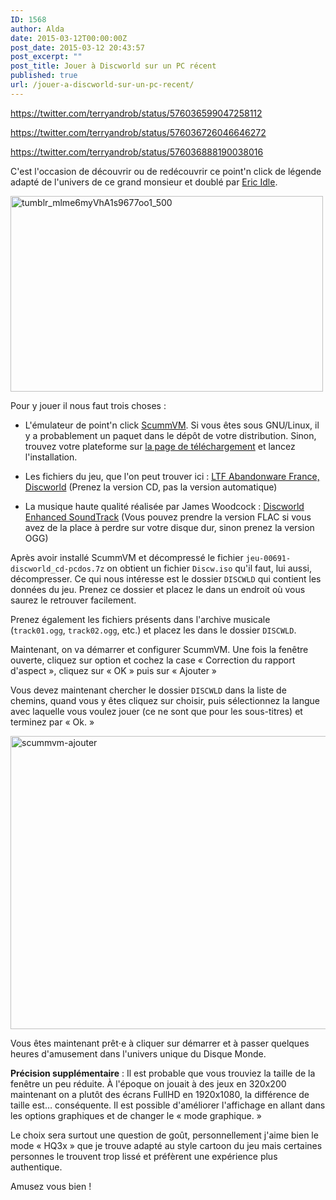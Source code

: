 ```yaml
---
ID: 1568
author: Alda
date: 2015-03-12T00:00:00Z
post_date: 2015-03-12 20:43:57
post_excerpt: ""
post_title: Jouer à Discworld sur un PC récent
published: true
url: /jouer-a-discworld-sur-un-pc-recent/
---
```


https://twitter.com/terryandrob/status/576036599047258112

https://twitter.com/terryandrob/status/576036726046646272

https://twitter.com/terryandrob/status/576036888190038016

C'est l'occasion de découvrir ou de redécouvrir ce point'n click de légende adapté de l'univers de ce grand monsieur et doublé par <a href="http://en.wikipedia.org/wiki/Eric_Idle">Eric Idle</a>.

<img src="https://aldarone.fr/wp-content/uploads/2015/03/tumblr_mlme6myVhA1s9677oo1_500.gif" alt="tumblr_mlme6myVhA1s9677oo1_500" width="500" height="313" class="aligncenter size-full wp-image-1576" />

Pour y jouer il nous faut trois choses :

<ul>
<li><p>L'émulateur de point'n click <a href="http://www.scummvm.org/">ScummVM</a>. Si vous êtes sous GNU/Linux, il y a probablement un paquet dans le dépôt de votre distribution. Sinon, trouvez votre plateforme sur <a href="http://www.scummvm.org/downloads/">la page de téléchargement</a> et lancez l'installation.</p></li>
<li><p>Les fichiers du jeu, que l'on peut trouver ici : <a href="http://www.abandonware-france.org/ltf_abandon/ltf_jeu.php?id=691&amp;fic=liens">LTF Abandonware France, Discworld</a> (Prenez la version CD, pas la version automatique)</p></li>
<li><p>La musique haute qualité réalisée par James Woodcock : <a href="http://www.jameswoodcock.co.uk/2013/05/04/my-discworld-enhanced-soundtrack-released-v2-1-flac-lossless-audio-included/">Discworld Enhanced SoundTrack</a> (Vous pouvez prendre la version FLAC si vous avez de la place à perdre sur votre disque dur, sinon prenez la version OGG)</p></li>
</ul>

Après avoir installé ScummVM et décompressé le fichier <code>jeu-00691-discworld_cd-pcdos.7z</code> on obtient un fichier <code>Discw.iso</code> qu'il faut, lui aussi, décompresser. Ce qui nous intéresse est le dossier <code>DISCWLD</code> qui contient les données du jeu. Prenez ce dossier et placez le dans un endroit où vous saurez le retrouver facilement.

Prenez également les fichiers présents dans l'archive musicale (<code>track01.ogg</code>, <code>track02.ogg</code>, etc.) et placez les dans le dossier <code>DISCWLD</code>.

Maintenant, on va démarrer et configurer ScummVM. Une fois la fenêtre ouverte, cliquez sur option et cochez la case « Correction du rapport d'aspect », cliquez sur « OK » puis sur « Ajouter »

Vous devez maintenant chercher le dossier <code>DISCWLD</code> dans la liste de chemins, quand vous y êtes cliquez sur choisir, puis sélectionnez la langue avec laquelle vous voulez jouer (ce ne sont que pour les sous-titres) et terminez par « Ok. »

<img src="https://aldarone.fr/wp-content/uploads/2015/03/scummvm-ajouter.png" alt="scummvm-ajouter" width="628" height="469" class="aligncenter size-full wp-image-1571" />

Vous êtes maintenant prêt⋅e à cliquer sur démarrer et à passer quelques heures d'amusement dans l'univers unique du Disque Monde.

<strong>Précision supplémentaire</strong> : Il est probable que vous trouviez la taille de la fenêtre un peu réduite. À l'époque on jouait à des jeux en 320x200 maintenant on a plutôt des écrans FullHD en 1920x1080, la différence de taille est… conséquente. Il est possible d'améliorer l'affichage en allant dans les options graphiques et de changer le « mode graphique. »

Le choix sera surtout une question de goût, personnellement j'aime bien le mode « HQ3x » que je trouve adapté au style cartoon du jeu mais certaines personnes le trouvent trop lissé et préfèrent une expérience plus authentique.

Amusez vous bien !